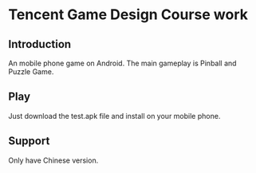 # Tencent Game Design Course work
## Introduction
An mobile phone game on Android. The main gameplay is Pinball and Puzzle Game.
## Play
Just download the test.apk file and install on your mobile phone.
## Support
Only have Chinese version.

